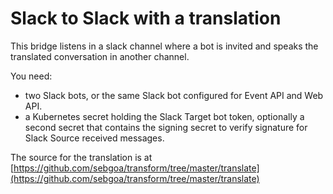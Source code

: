 # Slack to Slack with a translation

This bridge listens in a slack channel where a bot is invited and speaks the translated conversation in another channel.

You need:

* two Slack bots, or the same Slack bot configured for Event API and Web API.
* a Kubernetes secret holding the Slack Target bot token, optionally a second secret that contains the signing secret to verify signature for Slack Source received messages.

The source for the translation is at [https://github.com/sebgoa/transform/tree/master/translate](https://github.com/sebgoa/transform/tree/master/translate)
